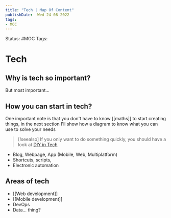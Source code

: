 ```yaml
---
title: "Tech | Map Of Content"
publishDate:  Wed 24-08-2022
tags:
- MOC
---
```

Status: #MOC
Tags:

# Tech

## Why is tech so important?



But most important...
## How **you**  can start in tech?
One important note is that you  don't have to know [[maths]] to start creating things, in the next section I'll show how a diagram to know what you can use to solve your needs  

> [!seealso]
>  If you only want to do something quickly, you should have a look at [DIY in Tech](DIY%20in%20Tech)

- Blog, Webpage, App (Mobile, Web, Multiplatform)
- Shortcuts, scripts, 
- Electronic automation

## Areas of tech
- [[Web development]]
- [[Mobile development]]
- DevOps
- Data... thing?
